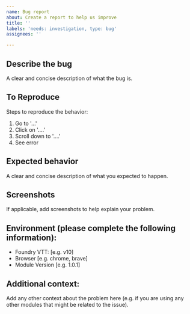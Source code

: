 ```yaml
---
name: Bug report
about: Create a report to help us improve
title: ''
labels: 'needs: investigation, type: bug'
assignees: ''

---
```


## Describe the bug
A clear and concise description of what the bug is.

## To Reproduce
Steps to reproduce the behavior:
1. Go to '...'
2. Click on '....'
3. Scroll down to '....'
4. See error

## Expected behavior
A clear and concise description of what you expected to happen.

## Screenshots
If applicable, add screenshots to help explain your problem.

## Environment (please complete the following information):
 - Foundry VTT: [e.g. v10]
 - Browser [e.g. chrome, brave]
 - Module Version [e.g. 1.0.1]

## Additional context:

Add any other context about the problem here (e.g. if you are using any other modules that might be related to the issue).
